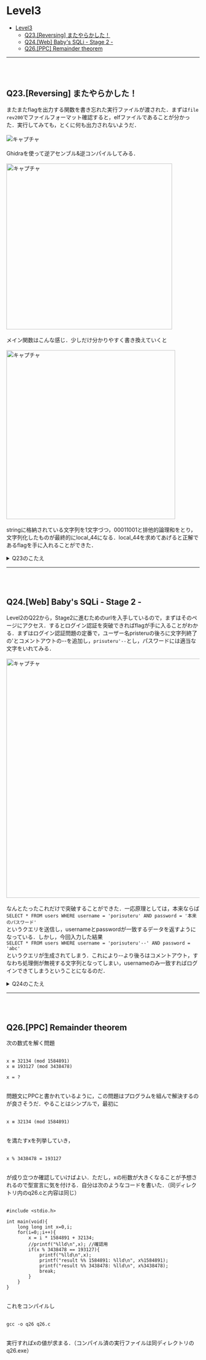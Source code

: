 # Level3
- [Level3](#level3)
  - [Q23.\[Reversing\] またやらかした！](#q23reversing-またやらかした)
  - [Q24.\[Web\] Baby's SQLi - Stage 2 -](#q24web-babys-sqli---stage-2--)
  - [Q26.\[PPC\] Remainder theorem](#q26ppc-remainder-theorem)

---
<br><br>

## Q23.\[Reversing\] またやらかした！
またまたflagを出力する関数を書き忘れた実行ファイルが渡された．まずは`file rev200`でファイルフォーマット確認すると，elfファイルであることが分かった．実行してみても，とくに何も出力されないようだ．<br><br>
![キャプチャ](https://user-images.githubusercontent.com/64766627/171559446-5183b9ae-98c8-41d4-ab3f-c78f10b1f743.png)<br><br>
Ghidraを使って逆アセンブル&逆コンパイルしてみる．<br><br>
<img width="432" alt="キャプチャ" src="https://user-images.githubusercontent.com/64766627/171559854-0406d840-7fb8-4a1b-ad79-bb33ae47aaf7.png"><br><br>
メイン関数はこんな感じ．少しだけ分かりやすく書き換えていくと<br><br>
<img width="440" alt="キャプチャ" src="https://user-images.githubusercontent.com/64766627/171561792-d0f60c4c-9522-4476-baf8-80ebbdf3265a.png"><br><br>
stringに格納されている文字列を1文字づつ，00011001と排他的論理和をとり，文字列化したものが最終的にlocal_44になる．local_44を求めてあげると正解であるflagを手に入れることができた．
<details>
<summary>Q23のこたえ</summary>

cpaw{vernam!!}
</details> 

---
<br><br>

## Q24.\[Web\] Baby's SQLi - Stage 2 -
Level2のQ22から，Stage2に進むためのurlを入手しているので，まずはそのページにアクセス．するとログイン認証を突破できればflagが手に入ることがわかる．まずはログイン認証問題の定番で，ユーザー名pristeruの後ろに文字列終了の'とコメントアウトの--を追加し，`prisuteru'--`とし，パスワードには適当な文字をいれてみる．<br><br>
<img width="623" alt="キャプチャ" src="https://user-images.githubusercontent.com/64766627/171566058-ab8052fb-54a6-4aed-99e5-eeb1137c8e66.png"><br><br>
なんとたったこれだけで突破することができた．一応原理としては，本来ならば<br>
`SELECT * FROM users WHERE username = 'porisuteru' AND password = '本来のパスワード'`<br>
というクエリを送信し，usernameとpasswordが一致するデータを返すようになっている．しかし，今回入力した結果<br>
`SELECT * FROM users WHERE username = 'porisuteru'--' AND password = 'abc'`<br>
というクエリが生成されてしまう．これにより--より後ろはコメントアウト，すなわち処理側が無視する文字列となってしまい，usernameのみ一致すればログインできてしまうということになるのだ．

<details>
<summary>Q24のこたえ</summary>

cpaw{p@ll0c_1n_j@1l3:)}
</details> 

---
<br><br>

## Q26.\[PPC\] Remainder theorem
次の数式を解く問題<br><br>
~~~
x ≡ 32134 (mod 1584891)
x ≡ 193127 (mod 3438478)

x = ?
~~~
<br>
問題文にPPCと書かれているように，この問題はプログラムを組んで解決するのが良さそうだ．やることはシンプルで，最初に<br><br>

~~~
x ≡ 32134 (mod 1584891)
~~~
<br>
を満たすxを列挙していき，<br><br>

~~~
x % 3438478 = 193127
~~~
<br>
が成り立つか確認していけばよい．ただし，xの桁数が大きくなることが予想されるので型宣言に気を付ける．自分は次のようなコードを書いた．（同ディレクトリ内のq26.cと内容は同じ）<br><br>

~~~
#include <stdio.h>

int main(void){
    long long int x=0,i;
    for(i=0;;i++){
        x = i * 1584891 + 32134;
        //printf("%lld\n",x); //確認用
        if(x % 3438478 == 193127){
            printf("%lld\n",x);
            printf("result %% 1584891: %lld\n", x%1584891);
            printf("result %% 3438478: %lld\n", x%3438478);
            break;
        }
    }
}
~~~
<br>
これをコンパイルし<br><br>

~~~
gcc -o q26 q26.c
~~~
<br>
実行すればxの値が求まる．（コンパイル済の実行ファイルは同ディレクトリのq26.exe）